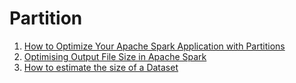 # Partition

1. [How to Optimize Your Apache Spark Application with Partitions](https://engineering.salesforce.com/how-to-optimize-your-apache-spark-application-with-partitions-257f2c1bb414/)
2. [Optimising Output File Size in Apache Spark](https://towardsdatascience.com/optimizing-output-file-size-in-apache-spark-5ce28784934c)
3. [How to estimate the size of a Dataset](https://umbertogriffo.gitbook.io/apache-spark-best-practices-and-tuning/parallelism/sparksqlshufflepartitions_draft)

